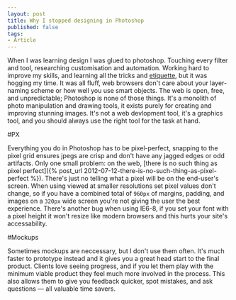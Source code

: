 ```yaml
---
layout: post
title: Why I stopped designing in Photoshop
published: false
tags:
- Article
---
```


When I was learning design I was glued to photoshop. 
Touching every filter and tool, researching customisation and automation.
Working hard to improve my skills, and learning all the tricks and [etiquette](http://photoshopetiquette.com), but it was hogging my time.
It was all fluff, web browsers don't care about your layer-naming scheme or how well you use smart objects.
The web is open, free, and unpredictable; Photoshop is none of those things.
It's a monolith of photo manipulation and drawing tools, it exists purely for creating and improving stunning images.
It's not a web devlopment tool, it's a graphics tool, and you should always use the right tool for the task at hand.

#PX

Everything you do in Photoshop has to be pixel-perfect, snapping to the pixel grid ensures jpegs are crisp and don't have any jagged edges or odd artifacts. 
Only one small problem: on the web, [there is no such thing as pixel perfect]({% post_url 2012-07-12-there-is-no-such-thing-as-pixel-perfect %}). 
There's just no telling what a pixel will be on the end-user's screen. 
When using viewed at smaller resolutions set pixel values don't change, so if you have a combined total of `960px` of margins, padding, and images on a `320px` wide screen you're not giving the user the best experience.
There's another bug when using IE6-8, if you set your font with a pixel height it won't resize like modern browsers and this hurts your site's accessability.

#Mockups

Sometimes mockups are neccessary, but I don't use them often. 
It's much faster to prototype instead and it gives you a great head start to the final product. 
Clients love seeing progress, and if you let them play with the minimum viable product they feel much more involved in the process. 
This also allows them to give you feedback quicker, spot mistakes, and ask questions &mdash; all valuable time savers. 
